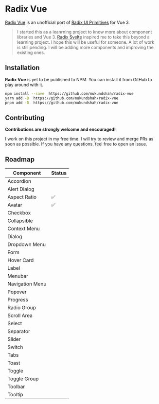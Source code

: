 # Radix Vue

[Radix Vue](https://github.com/mukundshah/radix-vue) is an unofficial port of [Radix UI Primitives](https://www.radix-ui.com/) for Vue 3.

> I started this as a leanrning project to know more about component libraries and Vue 3. [Radix Svelte](https://github.com/TGlide/radix-svelte) inspired me to take this beyond a learning project. I hope this will be useful for someone. A lot of work is still pending. I will be adding more components and improving the existing ones.

## Installation

**Radix Vue** is yet to be published to NPM. You can install it from GitHub to play around with it.

```bash
npm install --save  https://github.com/mukundshah/radix-vue
yarn add -D  https://github.com/mukundshah/radix-vue
pnpm add -D  https://github.com/mukundshah/radix-vue
```

## Contributing

**Contributions are strongly welcome and encouraged!**

I work on this project in my free time. I will try to review and merge PRs as soon as possible. If you have any questions, feel free to open an issue.

## Roadmap

| Component       | Status |
| --------------- | ------ |
| Accordion       |        |
| Alert Dialog    |        |
| Aspect Ratio    | ✅     |
| Avatar          | ✅     |
| Checkbox        |        |
| Collapsible     |        |
| Context Menu    |        |
| Dialog          |        |
| Dropdown Menu   |        |
| Form            |        |
| Hover Card      |        |
| Label           |        |
| Menubar         |        |
| Navigation Menu |        |
| Popover         |        |
| Progress        |        |
| Radio Group     |        |
| Scroll Area     |        |
| Select          |        |
| Separator       |        |
| Slider          |        |
| Switch          |        |
| Tabs            |        |
| Toast           |        |
| Toggle          |        |
| Toggle Group    |        |
| Toolbar         |        |
| Tooltip         |        |

